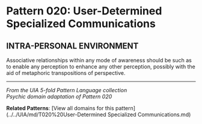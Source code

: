 # Pattern 020: User-Determined Specialized Communications

## INTRA-PERSONAL ENVIRONMENT

Associative relationships within any mode of awareness should be such as to enable any perception to enhance any other perception, possibly with the aid of metaphoric transpositions of perspective.

---

*From the UIA 5-fold Pattern Language collection*  
*Psychic domain adaptation of Pattern 020*

**Related Patterns**: [View all domains for this pattern](../../UIA/md/T020%20User-Determined Specialized Communications.md)
